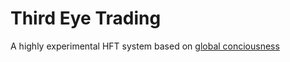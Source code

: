 # Third Eye Trading
A highly experimental HFT system based on [global conciousness](https://noosphere.princeton.edu/)
